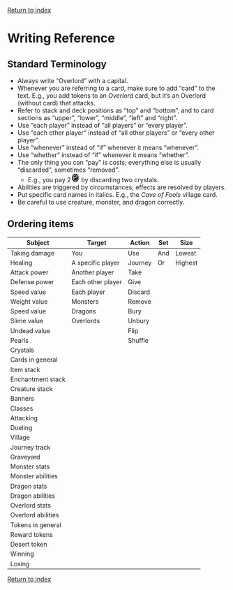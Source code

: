 [Return to index](README.md)

# Writing Reference

## Standard Terminology

- Always write “Overlord” with a capital.
- Whenever you are referring to a card, make sure to add “card” to the text.
  E.g., you add tokens to an *Overlord* card, but it’s an Overlord (without card) that attacks.
- Refer to stack and deck positions as “top” and “bottom”, and to card sections as “upper”, “lower”, “middle”, “left”
  and “right”.
- Use “each player” instead of “all players” or “every player”.
- Use “each other player” instead of “all other players” or “every other player”.
- Use “whenever” instead of “if” whenever it means “whenever”.
- Use “whether” instead of “if” whenever it means “whether”.
- The only thing you can “pay” is costs; everything else is usually “discarded”, sometimes “removed”.
  - E.g., you pay 2![img.png](icons/crystal.png) by discarding two crystals.
- Abilities are triggered by circumstances; effects are resolved by players.
- Put specific card names in italics.
  E.g., the *Cave of Fools* village card.
- Be careful to use creature, monster, and dragon correctly.

## Ordering items

| Subject            | Target            | Action  | Set | Size    |
|--------------------|-------------------|---------|-----|---------|
| Taking damage      | You               | Use     | And | Lowest  |
| Healing            | A specific player | Journey | Or  | Highest |
| Attack power       | Another player    | Take    |     |         |
| Defense power      | Each other player | Give    |     |         |
| Speed value        | Each player       | Discard |     |         |
| Weight value       | Monsters          | Remove  |     |         |
| Speed value        | Dragons           | Bury    |     |         |
| Slime value        | Overlords         | Unbury  |     |         |
| Undead value       |                   | Flip    |     |         |
| Pearls             |                   | Shuffle |     |         |
| Crystals           |                   |         |     |         |
| Cards in general   |                   |         |     |         |
| Item stack         |                   |         |     |         |
| Enchantment stack  |                   |         |     |         |
| Creature stack     |                   |         |     |         |
| Banners            |                   |         |     |         |
| Classes            |                   |         |     |         |
| Attacking          |                   |         |     |         |
| Dueling            |                   |         |     |         |
| Village            |                   |         |     |         |
| Journey track      |                   |         |     |         |
| Graveyard          |                   |         |     |         |
| Monster stats      |                   |         |     |         |
| Monster abilities  |                   |         |     |         |
| Dragon stats       |                   |         |     |         |
| Dragon abilities   |                   |         |     |         |
| Overlord stats     |                   |         |     |         |
| Overlord abilities |                   |         |     |         |
| Tokens in general  |                   |         |     |         |
| Reward tokens      |                   |         |     |         |
| Desert token       |                   |         |     |         |
| Winning            |                   |         |     |         |
| Losing             |                   |         |     |         |

[Return to index](README.md)
